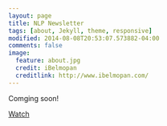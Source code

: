 ```yaml
---
layout: page
title: NLP Newsletter
tags: [about, Jekyll, theme, responsive]
modified: 2014-08-08T20:53:07.573882-04:00
comments: false
image:
  feature: about.jpg
  credit: iBelmopan
  creditlink: http://www.ibelmopan.com/
---
```


Comging soon!

<span>
          <!-- Place this tag where you want the button to render. -->
        <!--<a class="github-button" href="https://github.com/omarsar/nlp_overview/fork" data-size="large" aria-label="Fork omarsar/nlp_overview on GitHub">Fork</a>-->
          <!-- Place this tag where you want the button to render. -->
          <a class="github-button" href="https://github.com/omarsar/nlp_overview" data-size="large" aria-label="Watch omarsar/nlp_overview on GitHub">Watch</a>
        </span>
